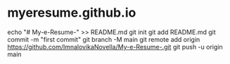 # myeresume.github.io
echo "# My-e-Resume-" >> README.md
git init
git add README.md
git commit -m "first commit"
git branch -M main
git remote add origin https://github.com/ImnalovikaNovella/My-e-Resume-.git
git push -u origin main
